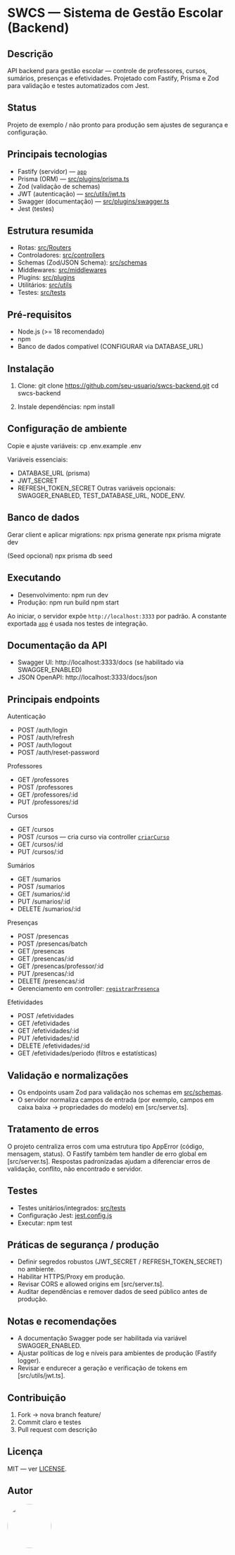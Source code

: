 # SWCS — Sistema de Gestão Escolar (Backend)

## Descrição

API backend para gestão escolar — controle de professores, cursos, sumários, presenças e efetividades. Projetado com Fastify, Prisma e Zod para validação e testes automatizados com Jest.

## Status

Projeto de exemplo / não pronto para produção sem ajustes de segurança e configuração.

## Principais tecnologias

- Fastify (servidor) — [`app`](src/server.ts)
- Prisma (ORM) — [src/plugins/prisma.ts](src/plugins/prisma.ts)
- Zod (validação de schemas)
- JWT (autenticação) — [src/utils/jwt.ts](src/utils/jwt.ts)
- Swagger (documentação) — [src/plugins/swagger.ts](src/plugins/swagger.ts)
- Jest (testes)

## Estrutura resumida

- Rotas: [src/Routers](src/Routers)
- Controladores: [src/controllers](src/controllers)
- Schemas (Zod/JSON Schema): [src/schemas](src/schemas)
- Middlewares: [src/middlewares](src/middlewares)
- Plugins: [src/plugins](src/plugins)
- Utilitários: [src/utils](src/utils)
- Testes: [src/tests](src/tests)

## Pré-requisitos

- Node.js (>= 18 recomendado)
- npm
- Banco de dados compatível (CONFIGURAR via DATABASE_URL)

## Instalação

1. Clone:
   git clone https://github.com/seu-usuario/swcs-backend.git
   cd swcs-backend

2. Instale dependências:
   npm install

## Configuração de ambiente

Copie e ajuste variáveis:
cp .env.example .env

Variáveis essenciais:

- DATABASE_URL (prisma)
- JWT_SECRET
- REFRESH_TOKEN_SECRET
  Outras variáveis opcionais: SWAGGER_ENABLED, TEST_DATABASE_URL, NODE_ENV.

## Banco de dados

Gerar client e aplicar migrations:
npx prisma generate
npx prisma migrate dev

(Seed opcional)
npx prisma db seed

## Executando

- Desenvolvimento:
  npm run dev
- Produção:
  npm run build
  npm start

Ao iniciar, o servidor expõe `http://localhost:3333` por padrão. A constante exportada [`app`](src/server.ts) é usada nos testes de integração.

## Documentação da API

- Swagger UI: http://localhost:3333/docs (se habilitado via SWAGGER_ENABLED)
- JSON OpenAPI: http://localhost:3333/docs/json

## Principais endpoints

Autenticação

- POST /auth/login
- POST /auth/refresh
- POST /auth/logout
- POST /auth/reset-password

Professores

- GET /professores
- POST /professores
- GET /professores/:id
- PUT /professores/:id

Cursos

- GET /cursos
- POST /cursos — cria curso via controller [`criarCurso`](src/controllers/cursos.controller.ts)
- GET /cursos/:id
- PUT /cursos/:id

Sumários

- GET /sumarios
- POST /sumarios
- GET /sumarios/:id
- PUT /sumarios/:id
- DELETE /sumarios/:id

Presenças

- POST /presencas
- POST /presencas/batch
- GET /presencas
- GET /presencas/:id
- GET /presencas/professor/:id
- PUT /presencas/:id
- DELETE /presencas/:id
- Gerenciamento em controller: [`registrarPresenca`](src/controllers/presencas.controller.ts)

Efetividades

- POST /efetividades
- GET /efetividades
- GET /efetividades/:id
- PUT /efetividades/:id
- DELETE /efetividades/:id
- GET /efetividades/periodo (filtros e estatísticas)

## Validação e normalizações

- Os endpoints usam Zod para validação nos schemas em [src/schemas](src/schemas).
- O servidor normaliza campos de entrada (por exemplo, campos em caixa baixa → propriedades do modelo) em [src/server.ts].

## Tratamento de erros

O projeto centraliza erros com uma estrutura tipo AppError (código, mensagem, status). O Fastify também tem handler de erro global em [src/server.ts]. Respostas padronizadas ajudam a diferenciar erros de validação, conflito, não encontrado e servidor.

## Testes

- Testes unitários/integrados: [src/tests](src/tests)
- Configuração Jest: [jest.config.js](jest.config.js)
- Executar:
  npm test

## Práticas de segurança / produção

- Definir segredos robustos (JWT_SECRET / REFRESH_TOKEN_SECRET) no ambiente.
- Habilitar HTTPS/Proxy em produção.
- Revisar CORS e allowed origins em [src/server.ts].
- Auditar dependências e remover dados de seed público antes de produção.

## Notas e recomendações

- A documentação Swagger pode ser habilitada via variável SWAGGER_ENABLED.
- Ajustar políticas de log e níveis para ambientes de produção (Fastify logger).
- Revisar e endurecer a geração e verificação de tokens em [src/utils/jwt.ts].

## Contribuição

1. Fork → nova branch feature/
2. Commit claro e testes
3. Pull request com descrição

## Licença

MIT — ver [LICENSE](LICENSE).

## Autor

<a href="https://github.com/ronydevdesgn">
 <img style="border-radius: 50%;" src="https://avatars.githubusercontent.com/u/82418215?v=4" width="100px;" alt=""/>
 </a>
